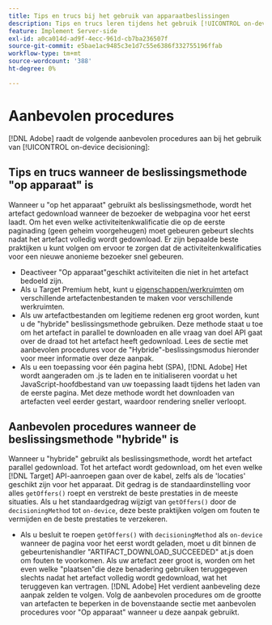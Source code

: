 ```yaml
---
title: Tips en trucs bij het gebruik van apparaatbeslissingen
description: Tips en trucs leren tijdens het gebruik [!UICONTROL on-device decisioning] in [!DNL Adobe Target]
feature: Implement Server-side
exl-id: a0ca014d-ad9f-4ecc-961d-cb7ba236507f
source-git-commit: e5bae1ac9485c3e1d7c55e6386f332755196ffab
workflow-type: tm+mt
source-wordcount: '388'
ht-degree: 0%

---
```


# Aanbevolen procedures

[!DNL Adobe] raadt de volgende aanbevolen procedures aan bij het gebruik van [!UICONTROL on-device decisioning]:

## Tips en trucs wanneer de beslissingsmethode &quot;op apparaat&quot; is

Wanneer u &quot;op het apparaat&quot; gebruikt als beslissingsmethode, wordt het artefact gedownload wanneer de bezoeker de webpagina voor het eerst laadt. Om het even welke activiteitenkwalificatie die op de eerste paginading (geen geheim voorgeheugen) moet gebeuren gebeurt slechts nadat het artefact volledig wordt gedownload. Er zijn bepaalde beste praktijken u kunt volgen om ervoor te zorgen dat de activiteitenkwalificaties voor een nieuwe anonieme bezoeker snel gebeuren.

* Deactiveer &quot;Op apparaat&quot;geschikt activiteiten die niet in het artefact bedoeld zijn.
* Als u Target Premium hebt, kunt u [eigenschappen/werkruimten](https://experienceleague.adobe.com/docs/target/using/administer/manage-users/enterprise/property-channel.html) om verschillende artefactenbestanden te maken voor verschillende werkruimten.
* Als uw artefactbestanden om legitieme redenen erg groot worden, kunt u de &quot;hybride&quot; beslissingsmethode gebruiken. Deze methode staat u toe om het artefact in parallel te downloaden en alle vraag van doel API gaat over de draad tot het artefact heeft gedownload. Lees de sectie met aanbevolen procedures voor de &quot;Hybride&quot;-beslissingsmodus hieronder voor meer informatie over deze aanpak.
* Als u een toepassing voor één pagina hebt (SPA), [!DNL Adobe] Het wordt aangeraden om .js te laden en te initialiseren voordat u het JavaScript-hoofdbestand van uw toepassing laadt tijdens het laden van de eerste pagina. Met deze methode wordt het downloaden van artefacten veel eerder gestart, waardoor rendering sneller verloopt.

## Aanbevolen procedures wanneer de beslissingsmethode &quot;hybride&quot; is

Wanneer u &quot;hybride&quot; gebruikt als beslissingsmethode, wordt het artefact parallel gedownload. Tot het artefact wordt gedownload, om het even welke [!DNL Target] API-aanroepen gaan over de kabel, zelfs als de &#39;locaties&#39; geschikt zijn voor het apparaat. Dit gedrag is de standaardinstelling voor alles `getOffers()` roept en verstrekt de beste prestaties in de meeste situaties. Als u het standaardgedrag wijzigt van `getOffers()` door de `decisioningMethod` tot `on-device`, deze beste praktijken volgen om fouten te vermijden en de beste prestaties te verzekeren.

* Als u besluit te roepen `getOffers()` with `decisioningMethod` als `on-device` wanneer de pagina voor het eerst wordt geladen, moet u dit binnen de gebeurtenishandler &quot;ARTIFACT_DOWNLOAD_SUCCEEDED&quot; at.js doen om fouten te voorkomen. Als uw artefact zeer groot is, worden om het even welke &quot;plaatsen&quot;die deze benadering gebruiken teruggegeven slechts nadat het artefact volledig wordt gedownload, wat het teruggeven kan vertragen. [!DNL Adobe] Het verdient aanbeveling deze aanpak zelden te volgen. Volg de aanbevolen procedures om de grootte van artefacten te beperken in de bovenstaande sectie met aanbevolen procedures voor &quot;Op apparaat&quot; wanneer u deze aanpak gebruikt.

